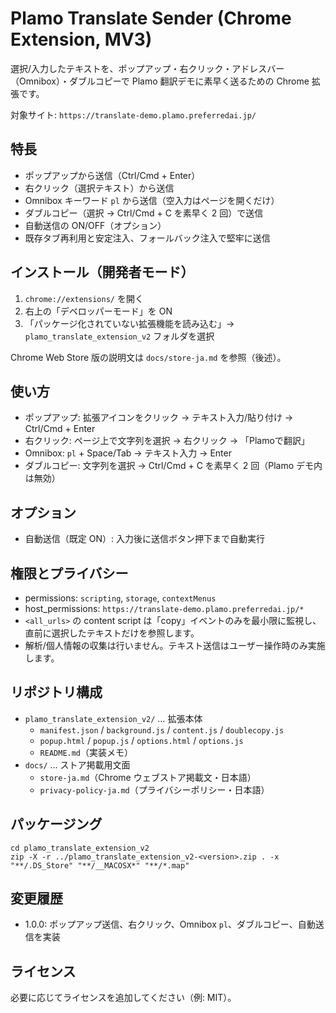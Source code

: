 # Plamo Translate Sender (Chrome Extension, MV3)

選択/入力したテキストを、ポップアップ・右クリック・アドレスバー（Omnibox）・ダブルコピーで
Plamo 翻訳デモに素早く送るための Chrome 拡張です。

対象サイト: `https://translate-demo.plamo.preferredai.jp/`

## 特長

- ポップアップから送信（Ctrl/Cmd + Enter）
- 右クリック（選択テキスト）から送信
- Omnibox キーワード `pl` から送信（空入力はページを開くだけ）
- ダブルコピー（選択 → Ctrl/Cmd + C を素早く 2 回）で送信
- 自動送信の ON/OFF（オプション）
- 既存タブ再利用と安定注入、フォールバック注入で堅牢に送信

## インストール（開発者モード）

1. `chrome://extensions/` を開く
2. 右上の「デベロッパーモード」を ON
3. 「パッケージ化されていない拡張機能を読み込む」→ `plamo_translate_extension_v2` フォルダを選択

Chrome Web Store 版の説明文は `docs/store-ja.md` を参照（後述）。

## 使い方

- ポップアップ: 拡張アイコンをクリック → テキスト入力/貼り付け → Ctrl/Cmd + Enter
- 右クリック: ページ上で文字列を選択 → 右クリック → 「Plamoで翻訳」
- Omnibox: `pl` + Space/Tab → テキスト入力 → Enter
- ダブルコピー: 文字列を選択 → Ctrl/Cmd + C を素早く 2 回（Plamo デモ内は無効）

## オプション

- 自動送信（既定 ON）: 入力後に送信ボタン押下まで自動実行

## 権限とプライバシー

- permissions: `scripting`, `storage`, `contextMenus`
- host_permissions: `https://translate-demo.plamo.preferredai.jp/*`
- `<all_urls>` の content script は「copy」イベントのみを最小限に監視し、直前に選択したテキストだけを参照します。
- 解析/個人情報の収集は行いません。テキスト送信はユーザー操作時のみ実施します。

## リポジトリ構成

- `plamo_translate_extension_v2/` … 拡張本体
  - `manifest.json` / `background.js` / `content.js` / `doublecopy.js`
  - `popup.html` / `popup.js` / `options.html` / `options.js`
  - `README.md`（実装メモ）
- `docs/` … ストア掲載用文面
  - `store-ja.md`（Chrome ウェブストア掲載文・日本語）
  - `privacy-policy-ja.md`（プライバシーポリシー・日本語）

## パッケージング

```
cd plamo_translate_extension_v2
zip -X -r ../plamo_translate_extension_v2-<version>.zip . -x "**/.DS_Store" "**/__MACOSX*" "**/*.map"
```

## 変更履歴

- 1.0.0: ポップアップ送信、右クリック、Omnibox `pl`、ダブルコピー、自動送信を実装

## ライセンス

必要に応じてライセンスを追加してください（例: MIT）。
